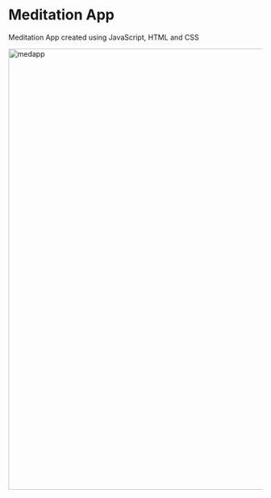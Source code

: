 # Meditation App

Meditation App created using JavaScript, HTML and CSS

<img width="873" alt="medapp" src="https://user-images.githubusercontent.com/73482293/97766697-8254ff80-1b0f-11eb-9f20-5d6964739190.PNG">
